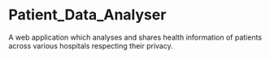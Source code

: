 # Patient_Data_Analyser
A web application which analyses and shares health information of patients across various hospitals respecting their privacy.

